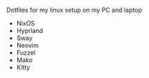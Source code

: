 Dotfiles for my linux setup on my PC and laptop 


- NixOS
- Hyprland
- Sway
- Neovim
- Fuzzel
- Mako
- Kitty

